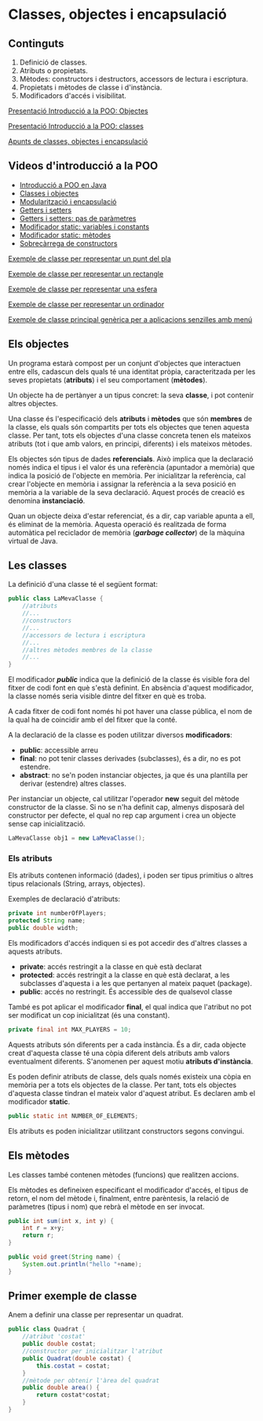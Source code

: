 # Classes, objectes i encapsulació

## Continguts

1.  Definició de classes.
2.  Atributs o propietats.
3.  Mètodes: constructors i destructors, accessors de lectura i escriptura.
4.  Propietats i mètodes de classe i d'instància.
5.  Modificadors d'accés i visibilitat.

[Presentació Introducció a la POO: Objectes](assets/4.1/dam-m03-uf4nf1-introd_poo_objectes-presentacio.pdf)

[Presentació Introducció a la POO: classes](assets/4.1/dam-m03-uf4nf1-introd_poo_classes-presentacio.pdf)

[Apunts de classes, objectes i encapsulació](assets/4.1/dax2_m03-a412-Classes_i_encapsulacio.pdf)


## Videos d'introducció a la POO

* [Introducció a POO en Java](https://youtu.be/XmUz5WJmJVU)
* [Classes i objectes](https://youtu.be/ZY5pwm92cWQ)
* [Modularització i encapsulació](https://youtu.be/RZOSJ2zuxIs)
* [Getters i setters](https://youtu.be/7ALMZymOs_s)
* [Getters i setters: pas de paràmetres](https://youtu.be/YQinPQVpSd4)
* [Modificador static: variables i constants](https://youtu.be/QIV7FfXa-zY)
* [Modificador static: mètodes](https://youtu.be/V0wIZ-OglsY)
* [Sobrecàrrega de constructors](https://youtu.be/_ZWcobe9afw)

[Exemple de classe per representar un punt del pla](assets/4.1/Point.zip)

[Exemple de classe per representar un rectangle](assets/4.1/Rectangle.zip)

[Exemple de classe per representar una esfera](assets/4.1/Sphere.zip)

[Exemple de classe per representar un ordinador](assets/4.1/Computer.zip)

[Exemple de classe principal genèrica per a aplicacions senzilles amb menú](assets/4.1/AppTemplate.java)

## Els objectes

Un programa estarà compost per un conjunt d'objectes que interactuen entre ells, cadascun dels quals té una identitat pròpia, caracteritzada per les seves propietats (**atributs**) i el seu comportament (**mètodes**).

Un objecte ha de pertànyer a un tipus concret: la seva **classe**, i pot contenir altres objectes.

Una classe és l'especificació dels **atributs** i **mètodes** que són **membres** de la classe, els quals són compartits per tots els objectes que tenen aquesta classe. Per tant, tots els objectes d'una classe concreta tenen els mateixos atributs (tot i que amb valors, en principi, diferents) i els mateixos mètodes.

Els objectes són tipus de dades **referencials**. Això implica que la declaració només indica el tipus i el valor és una referència (apuntador a memòria) que indica la posició de l'objecte en memòria. Per inicialitzar la referència, cal crear l'objecte en memòria i assignar la referència a la seva posició en memòria a la variable de la seva declaració. Aquest procés de creació es denomina **instanciació**.

Quan un objecte deixa d'estar referenciat, és a dir, cap variable apunta a ell, és eliminat de la memòria. Aquesta operació és realitzada de forma automàtica pel reciclador de memòria (***garbage collector***) de la màquina virtual de Java.

## Les classes

La definició d'una classe té el següent format:

```java
public class LaMevaClasse {
    //atributs
    //...
    //constructors
    //...
    //accessors de lectura i escriptura
    //...
    //altres mètodes membres de la classe
    //...
}
```

El modificador ***public*** indica que la definició de la classe és visible fora del fitxer de codi font en què s'està definint. En absència d'aquest modificador, la classe només seria visible dintre del fitxer en què es troba.

A cada fitxer de codi font només hi pot haver una classe pública, el nom de la qual ha de coincidir amb el del fitxer que la conté.

A la declaració de la classe es poden utilitzar diversos **modificadors**:

* **public**: accessible arreu
* **final**: no pot tenir classes derivades (subclasses), és a dir, no es pot estendre.
* **abstract**: no se'n poden instanciar objectes, ja que és una plantilla per derivar
(estendre) altres classes.


Per instanciar un objecte, cal utilitzar l'operador **new** seguit del mètode constructor de la classe. Si no se n'ha definit cap, almenys disposarà del constructor per defecte, el qual no rep cap argument i crea un objecte sense cap inicialització.

```java
LaMevaClasse obj1 = new LaMevaClasse();
```

### Els atributs

Els atributs contenen informació (dades), i poden ser tipus primitius o altres tipus relacionals (String, arrays, objectes).

Exemples de declaració d'atributs:

```java
private int numberOfPlayers;
protected String name;
public double width;
```

Els modificadors d'accés indiquen si es pot accedir des d'altres classes a aquests atributs.

* **private**: accés restringit a la classe en què està declarat
* **protected**: accés restringit a la classe en què està declarat, a les subclasses d'aquesta i a les que pertanyen al mateix paquet (package).
* **public**: accés no restringit. És accessible des de qualsevol classe

També es pot aplicar el modificador **final**, el qual indica que l'atribut no pot ser modificat un cop inicialitzat (és una constant).

```java
private final int MAX_PLAYERS = 10;
```

Aquests atributs són diferents per a cada instància. És a dir, cada objecte creat d'aquesta classe té una còpia diferent dels atributs amb valors eventualment diferents. S'anomenen per aquest motiu **atributs d'instància**.

Es poden definir atributs de classe, dels quals només existeix una còpia en memòria per a tots els objectes de la classe. Per tant, tots els objectes d'aquesta classe tindran el mateix valor d'aquest atribut. Es declaren amb el modificador **static**.

```java
public static int NUMBER_OF_ELEMENTS;
```

Els atributs es poden inicialitzar utilitzant constructors segons convingui.

## Els mètodes

Les classes també contenen mètodes (funcions) que realitzen accions.

Els mètodes es defineixen especificant el modificador d'accés, el tipus de retorn, el nom del mètode i, finalment, entre parèntesis, la relació de paràmetres (tipus i nom) que rebrà el mètode en ser invocat.

```java
public int sum(int x, int y) {
    int r = x+y;
    return r;
}
```

```java
public void greet(String name) {
    System.out.println("hello "+name);
}
```

## Primer exemple de classe

Anem a definir una classe per representar un quadrat.

```java
public class Quadrat {
    //atribut 'costat'
    public double costat;
    //constructor per inicialitzar l'atribut
    public Quadrat(double costat) {
        this.costat = costat;
    }
    //mètode per obtenir l'àrea del quadrat
    public double area() {
        return costat*costat;
    }
}
```

